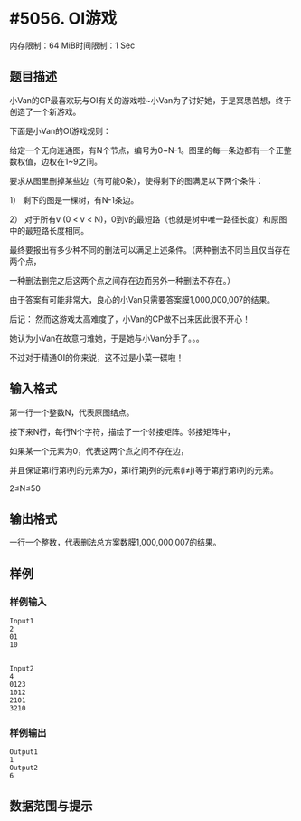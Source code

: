# #5056. OI游戏

内存限制：64 MiB时间限制：1 Sec

## 题目描述

小Van的CP最喜欢玩与OI有关的游戏啦~小Van为了讨好她，于是冥思苦想，终于创造了一个新游戏。

下面是小Van的OI游戏规则：

给定一个无向连通图，有N个节点，编号为0~N-1。图里的每一条边都有一个正整数权值，边权在1~9之间。

要求从图里删掉某些边（有可能0条），使得剩下的图满足以下两个条件：

1） 剩下的图是一棵树，有N-1条边。

2） 对于所有v (0 < v < N)，0到v的最短路（也就是树中唯一路径长度）和原图中的最短路长度相同。

最终要报出有多少种不同的删法可以满足上述条件。（两种删法不同当且仅当存在两个点，

一种删法删完之后这两个点之间存在边而另外一种删法不存在。）

由于答案有可能非常大，良心的小Van只需要答案膜1,000,000,007的结果。

后记： 然而这游戏太高难度了，小Van的CP做不出来因此很不开心！

她认为小Van在故意刁难她，于是她与小Van分手了。。。

不过对于精通OI的你来说，这不过是小菜一碟啦！

## 输入格式

第一行一个整数N，代表原图结点。

接下来N行，每行N个字符，描绘了一个邻接矩阵。邻接矩阵中，

如果某一个元素为0，代表这两个点之间不存在边，

并且保证第i行第i列的元素为0，第i行第j列的元素(i&ne;j)等于第j行第i列的元素。

2&le;N&le;50

## 输出格式

一行一个整数，代表删法总方案数膜1,000,000,007的结果。

## 样例

### 样例输入

    
    Input1
    2 
    01 
    10 
    
    
    Input2
    4 
    0123 
    1012 
    2101 
    3210 
    

### 样例输出

    
    Output1
    1
    Output2
    6
    

## 数据范围与提示
